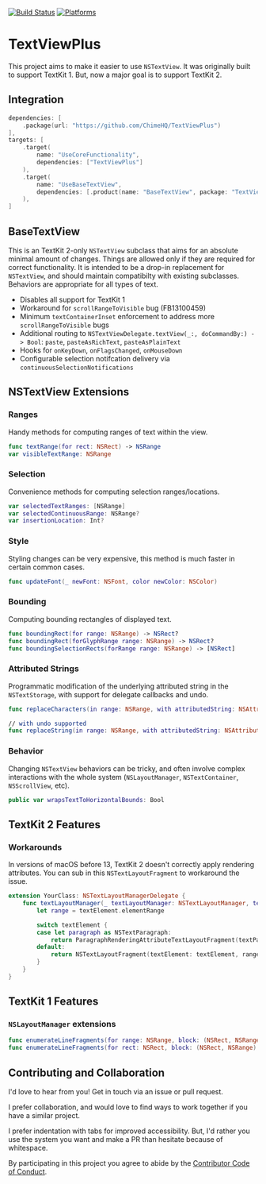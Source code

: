 [![Build Status][build status badge]][build status]
[![Platforms][platforms badge]][platforms]

# TextViewPlus

This project aims to make it easier to use `NSTextView`. It was originally built to support TextKit 1. But, now a major goal is to support TextKit 2.

## Integration

```swift
dependencies: [
    .package(url: "https://github.com/ChimeHQ/TextViewPlus")
],
targets: [
    .target(
        name: "UseCoreFunctionality",
        dependencies: ["TextViewPlus"]
    ),
    .target(
        name: "UseBaseTextView",
        dependencies: [.product(name: "BaseTextView", package: "TextViewPlus")]
    ),
]
```

## BaseTextView

This is an TextKit 2-only `NSTextView` subclass that aims for an absolute minimal amount of changes. Things are allowed only if they are required for correct functionality. It is intended to be a drop-in replacement for `NSTextView`, and should maintain compatibilty with existing subclasses. Behaviors are appropriate for all types of text.

- Disables all support for TextKit 1
- Workaround for `scrollRangeToVisible` bug (FB13100459)
- Minimum `textContainerInset` enforcement to address more `scrollRangeToVisible` bugs
- Additional routing to `NSTextViewDelegate.textView(_:, doCommandBy:) -> Bool`:  `paste`, `pasteAsRichText`, `pasteAsPlainText`
- Hooks for `onKeyDown`, `onFlagsChanged`, `onMouseDown`
- Configurable selection notifcation delivery via `continuousSelectionNotifications`

## NSTextView Extensions

### Ranges

Handy methods for computing ranges of text within the view.

```swift
func textRange(for rect: NSRect) -> NSRange
var visibleTextRange: NSRange
```

### Selection

Convenience methods for computing selection ranges/locations.

```swift
var selectedTextRanges: [NSRange]
var selectedContinuousRange: NSRange?
var insertionLocation: Int?
```

### Style

Styling changes can be very expensive, this method is much faster in certain common cases.

```swift
func updateFont(_ newFont: NSFont, color newColor: NSColor)
```

### Bounding

Computing bounding rectangles of displayed text.

```swift
func boundingRect(for range: NSRange) -> NSRect?
func boundingRect(forGlyphRange range: NSRange) -> NSRect?
func boundingSelectionRects(forRange range: NSRange) -> [NSRect]
```

### Attributed Strings

Programmatic modification of the underlying attributed string in the `NSTextStorage`, with support for delegate callbacks and undo.

```swift
func replaceCharacters(in range: NSRange, with attributedString: NSAttributedString)

// with undo supported
func replaceString(in range: NSRange, with attributedString: NSAttributedString)
```

### Behavior

Changing `NSTextView` behaviors can be tricky, and often involve complex interactions with the whole system (`NSLayoutManager`, `NSTextContainer`, `NSScrollView`, etc).

```swift
public var wrapsTextToHorizontalBounds: Bool
```

## TextKit 2 Features

### Workarounds

In versions of macOS before 13, TextKit 2 doesn't correctly apply rendering attributes. You can sub in this `NSTextLayoutFragment` to workaround the issue.

```swift
extension YourClass: NSTextLayoutManagerDelegate {
    func textLayoutManager(_ textLayoutManager: NSTextLayoutManager, textLayoutFragmentFor location: NSTextLocation, in textElement: NSTextElement) -> NSTextLayoutFragment {
        let range = textElement.elementRange

        switch textElement {
        case let paragraph as NSTextParagraph:
            return ParagraphRenderingAttributeTextLayoutFragment(textParagraph: paragraph, range: range)
        default:
            return NSTextLayoutFragment(textElement: textElement, range: range)
        }
    }
}
```

## TextKit 1 Features

### `NSLayoutManager` extensions

```swift
func enumerateLineFragments(for range: NSRange, block: (NSRect, NSRange) -> Void)
func enumerateLineFragments(for rect: NSRect, block: (NSRect, NSRange) -> Void)
```

## Contributing and Collaboration

I'd love to hear from you! Get in touch via an issue or pull request.

I prefer collaboration, and would love to find ways to work together if you have a similar project.

I prefer indentation with tabs for improved accessibility. But, I'd rather you use the system you want and make a PR than hesitate because of whitespace.

By participating in this project you agree to abide by the [Contributor Code of Conduct](CODE_OF_CONDUCT.md).

[build status]: https://github.com/ChimeHQ/TextViewPlus/actions
[build status badge]: https://github.com/ChimeHQ/TextViewPlus/workflows/CI/badge.svg
[platforms]: https://swiftpackageindex.com/ChimeHQ/TextViewPlus
[platforms badge]: https://img.shields.io/endpoint?url=https%3A%2F%2Fswiftpackageindex.com%2Fapi%2Fpackages%2FChimeHQ%2FTextViewPlus%2Fbadge%3Ftype%3Dplatforms
